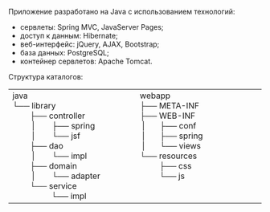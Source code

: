 <p>Приложение разработано на Java с использованием технологий:</p>
<ul class="discharged">
  <li>сервлеты: Spring MVC, JavaServer Pages;</li>
  <li>доступ к данным: Hibernate;</li>
  <li>веб-интерфейс: jQuery, AJAX, Bootstrap;</li>
  <li>база данных: PostgreSQL;</li>
  <li>контейнер сервлетов: Apache Tomcat.</li>
</ul>

<p>Структура каталогов:</p>
<table><tr><td valign="top" width="250">
java<br>
└── library<br>
&nbsp;&nbsp;&nbsp;&nbsp;&nbsp;&nbsp;&nbsp;&nbsp;├── controller<br>
&nbsp;&nbsp;&nbsp;&nbsp;&nbsp;&nbsp;&nbsp;&nbsp;&nbsp;|&nbsp;&nbsp;&nbsp;&nbsp;&nbsp;&nbsp;&nbsp;&nbsp;├── spring<br>
&nbsp;&nbsp;&nbsp;&nbsp;&nbsp;&nbsp;&nbsp;&nbsp;&nbsp;|&nbsp;&nbsp;&nbsp;&nbsp;&nbsp;&nbsp;&nbsp;&nbsp;└── jsf<br>
&nbsp;&nbsp;&nbsp;&nbsp;&nbsp;&nbsp;&nbsp;&nbsp;├── dao<br>
&nbsp;&nbsp;&nbsp;&nbsp;&nbsp;&nbsp;&nbsp;&nbsp;&nbsp;|&nbsp;&nbsp;&nbsp;&nbsp;&nbsp;&nbsp;&nbsp;&nbsp;└── impl<br>
&nbsp;&nbsp;&nbsp;&nbsp;&nbsp;&nbsp;&nbsp;&nbsp;├── domain<br>
&nbsp;&nbsp;&nbsp;&nbsp;&nbsp;&nbsp;&nbsp;&nbsp;&nbsp;|&nbsp;&nbsp;&nbsp;&nbsp;&nbsp;&nbsp;&nbsp;&nbsp;└── adapter<br>
&nbsp;&nbsp;&nbsp;&nbsp;&nbsp;&nbsp;&nbsp;&nbsp;└── service<br>
&nbsp;&nbsp;&nbsp;&nbsp;&nbsp;&nbsp;&nbsp;&nbsp;&nbsp;&nbsp;&nbsp;&nbsp;&nbsp;&nbsp;&nbsp;&nbsp;&nbsp;&nbsp;└── impl<br>
</td><td valign="top" width="250">
webapp<br>
├── META-INF<br>
├── WEB-INF<br>
&nbsp;|&nbsp;&nbsp;&nbsp;&nbsp;&nbsp;&nbsp;&nbsp;├── conf<br>
&nbsp;|&nbsp;&nbsp;&nbsp;&nbsp;&nbsp;&nbsp;&nbsp;├── spring<br>
&nbsp;|&nbsp;&nbsp;&nbsp;&nbsp;&nbsp;&nbsp;&nbsp;└── views<br>
└── resources<br>
&nbsp;&nbsp;&nbsp;&nbsp;&nbsp;&nbsp;&nbsp;&nbsp;&nbsp;├── css<br>
&nbsp;&nbsp;&nbsp;&nbsp;&nbsp;&nbsp;&nbsp;&nbsp;&nbsp;└── js</p>
</td></tr></table>

